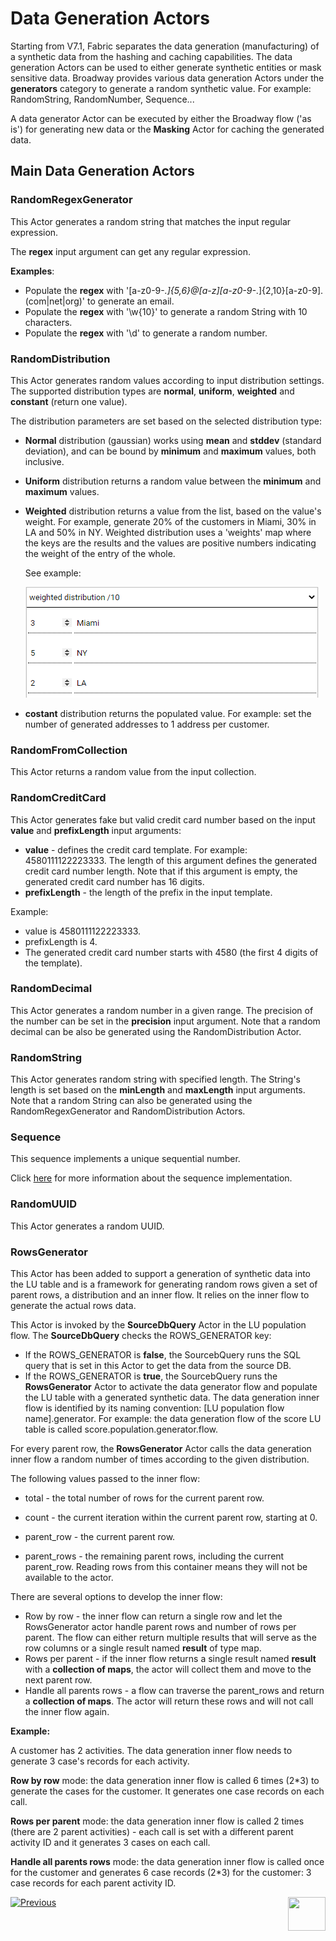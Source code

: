 # Data Generation Actors

Starting from V7.1, Fabric separates the data generation (manufacturing) of a synthetic data from the hashing and caching capabilities. The data generation Actors can be used to either generate synthetic entities or mask sensitive data. Broadway provides various data generation Actors under the **generators** category to generate a random synthetic value. For example: RandomString, RandomNumber, Sequence...

A data generator Actor can be executed by either the Broadway flow ('as is') for generating new data or the **Masking** Actor for caching the generated data. 

## Main Data Generation Actors

### RandomRegexGenerator

This Actor generates a random string that matches the input regular expression.

The **regex** input argument can get any regular expression.

**Examples**:

- Populate the **regex** with '[a-z0-9-_\.]{5,6}@[a-z][a-z0-9-_\.]{2,10}[a-z0-9]\.(com|net|org)' to generate an email.
- Populate the **regex** with '\w{10}' to generate a random String with 10 characters.
- Populate the **regex** with '\d' to generate a random number.

### RandomDistribution

This Actor generates random values according to input distribution settings. The supported distribution types are **normal**, **uniform**, **weighted** and **constant** (return one value).

The distribution parameters are set based on the selected distribution type:

- **Normal** distribution (gaussian) works using **mean** and **stddev** (standard deviation), and can be bound by **minimum** and **maximum** values, both inclusive.

- **Uniform** distribution returns a random value between the **minimum** and **maximum** values.

- **Weighted** distribution returns a value from the list, based on the value's weight. For example, generate 20% of the customers in Miami, 30% in LA and 50% in NY. Weighted distribution uses a 'weights' map where the keys are the results and the values are positive numbers indicating the weight of the entry of the whole.

  See example:

  ![weighted dist example](/articles/19_Broadway/images/weighted_dist_example.png)

- **costant** distribution returns the populated value. For example: set the number of generated addresses to 1 address per customer.

### RandomFromCollection

This Actor returns a random value from the input collection.

### RandomCreditCard

This Actor generates fake but valid credit card number based on the input **value** and **prefixLength** input arguments:

-  **value** - defines the credit card template. For example: 4580111122223333. The length of this argument defines the generated credit card number length. Note that if this argument is empty, the generated credit card number has 16 digits.
- **prefixLength** - the length of the prefix in the input template.

Example:

- value is 4580111122223333.
- prefixLength is 4.
- The generated credit card number starts with 4580 (the first 4 digits of the template).

### RandomDecimal

This Actor generates a random number in a given range. The precision of the number can be set in the **precision** input argument. Note that a random decimal can be also be generated using the RandomDistribution Actor.

### RandomString

This Actor generates random string with specified length. The String's length is set based on the **minLength** and **maxLength** input arguments. Note that a random String can also be generated using the RandomRegexGenerator and RandomDistribution Actors.

### Sequence

This sequence implements a unique sequential number. 

Click [here](08_sequence_implementation_guide.md) for more information about the sequence implementation.

### RandomUUID

This Actor generates a random UUID.

### RowsGenerator

This Actor has been added to support a generation of synthetic data into the LU table and is a framework for generating random rows given a set of parent rows, a distribution and an inner flow. It relies on the inner flow to generate the actual rows data.

This Actor is invoked by the **SourceDbQuery** Actor in the LU population flow. The **SourceDbQuery** checks the ROWS_GENERATOR key:  

- If the ROWS_GENERATOR is **false**, the SourcebQuery runs the SQL query that is set in this Actor to get the data from the source DB. 
- If the ROWS_GENERATOR is **true**, the SourcebQuery runs the **RowsGenerator** Actor to activate the data generator flow and populate the LU table with a generated synthetic data.  The data generation inner flow is identified by its naming convention: [LU population flow name].generator. For example: the data generation flow of the score LU table is called score.population.generator.flow.

For every parent row, the **RowsGenerator** Actor calls the data generation inner flow a random number of times according to the given distribution. 

The following values passed to the inner flow:

- total - the total number of rows for the current parent row.

- count - the current iteration within the current parent row, starting at 0.
- parent_row - the current parent row. 
- parent_rows - the remaining parent rows, including the current parent_row. Reading rows from this container means they will not be available to the actor.

There are several options to develop the inner flow:

- Row by row - the inner flow can return a single row and let the RowsGenerator actor handle parent rows and number of rows per parent. The flow can either return multiple results that will serve as the row columns or a single result named **result** of type map. 
- Rows per parent - if the inner flow returns a single result named **result** with a **collection of maps**, the actor will collect them and move to the next parent row.
- Handle all parents rows - a flow can traverse the parent_rows and return a **collection of maps**. The actor will return these rows and will not call the inner flow again.

**Example:**

A customer has 2 activities. The data generation inner flow needs to generate 3 case's records for each activity.

**Row by row** mode: the data generation inner flow is called 6 times (2*3) to generate the cases for the customer. It generates one case records on each call.

**Rows per parent** mode:  the data generation inner flow is called 2 times (there are 2 parent activities) - each call is set with a different parent activity ID and it generates 3 cases on each call.

**Handle all parents rows** mode: the data generation inner flow is called once for the customer and generates 6 case records (2*3) for the customer: 3 case records for each parent activity ID.



[![Previous](/articles/images/Previous.png)](07_masking_and_sequence_actors.md)[<img align="right" width="60" height="54" src="/articles/images/Next.png">](08_sequence_implementation_guide.md)



